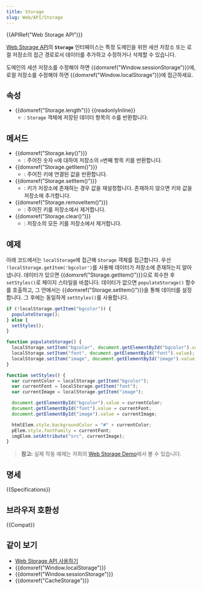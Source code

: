 ```yaml
---
title: Storage
slug: Web/API/Storage
---
```


{{APIRef("Web Storage API")}}

[Web Storage API](/ko/docs/Web/API/Web_Storage_API)의 **`Storage`** 인터페이스는 특정 도메인을 위한 세션 저장소 또는 로컬 저장소의 접근 경로로서 데이터를 추가하고 수정하거나 삭제할 수 있습니다.

도메인의 세션 저장소를 수정해야 하면 {{domxref("Window.sessionStorage")}}에, 로컬 저장소를 수정해야 하면 {{domxref("Window.localStorage")}}에 접근하세요.

## 속성

- {{domxref("Storage.length")}} {{readonlyInline}}
  - : `Storage` 객체에 저장된 데이터 항목의 수를 반환합니다.

## 메서드

- {{domxref("Storage.key()")}}
  - : 주어진 숫자 `n`에 대하여 저장소의 `n`번째 항목 키를 반환합니다.
- {{domxref("Storage.getItem()")}}
  - : 주어진 키에 연결된 값을 반환합니다.
- {{domxref("Storage.setItem()")}}
  - : 키가 저장소에 존재하는 경우 값을 재설정합니다. 존재하지 않으면 키와 값을 저장소에 추가합니다.
- {{domxref("Storage.removeItem()")}}
  - : 주어진 키를 저장소에서 제거합니다.
- {{domxref("Storage.clear()")}}
  - : 저장소의 모든 키를 저장소에서 제거합니다.

## 예제

아래 코드에서는 `localStorage`에 접근해 `Storage` 객체를 접근합니다. 우선 `!localStorage.getItem('bgcolor')`를 사용해 데이터가 저장소에 존재하는지 알아냅니다. 데이터가 있으면 {{domxref("Storage.getItem()")}}으로 회수한 후 `setStyles()`로 페이지 스타일을 바꿉니다. 데이터가 없으면 `populateStorage()` 함수를 호출하고, 그 안에서는 {{domxref("Storage.setItem()")}}을 통해 데이터를 설정합니다. 그 후에는 동일하게 `setStyles()`를 사용합니다.

```js
if (!localStorage.getItem("bgcolor")) {
  populateStorage();
} else {
  setStyles();
}

function populateStorage() {
  localStorage.setItem("bgcolor", document.getElementById("bgcolor").value);
  localStorage.setItem("font", document.getElementById("font").value);
  localStorage.setItem("image", document.getElementById("image").value);
}

function setStyles() {
  var currentColor = localStorage.getItem("bgcolor");
  var currentFont = localStorage.getItem("font");
  var currentImage = localStorage.getItem("image");

  document.getElementById("bgcolor").value = currentColor;
  document.getElementById("font").value = currentFont;
  document.getElementById("image").value = currentImage;

  htmlElem.style.backgroundColor = "#" + currentColor;
  pElem.style.fontFamily = currentFont;
  imgElem.setAttribute("src", currentImage);
}
```

> **참고:** 실제 작동 예제는 저희의 [Web Storage Demo](https://mdn.github.io/dom-examples/web-storage/)에서 볼 수 있습니다.

## 명세

{{Specifications}}

## 브라우저 호환성

{{Compat}}

## 같이 보기

- [Web Storage API 사용하기](/ko/docs/Web/API/Web_Storage_API/Using_the_Web_Storage_API)
- {{domxref("Window.localStorage")}}
- {{domxref("Window.sessionStorage")}}
- {{domxref("CacheStorage")}}
